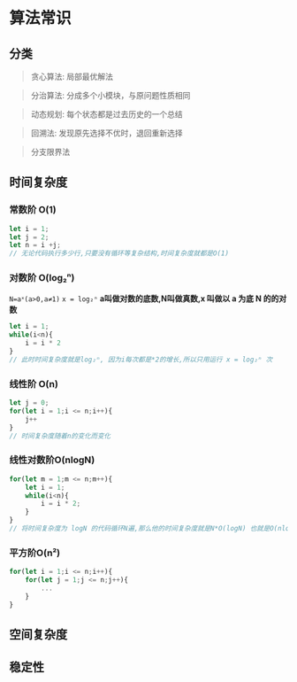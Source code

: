 #  算法常识

## 分类

> 贪心算法: 局部最优解法

>分治算法: 分成多个小模块，与原问题性质相同

> 动态规划: 每个状态都是过去历史的一个总结

> 回溯法: 发现原先选择不优时，退回重新选择

> 分支限界法

## 时间复杂度

### 常数阶 O(1)

```javascript
let i = 1;
let j = 2;
let n = i +j;
// 无论代码执行多少行,只要没有循环等复杂结构,时间复杂度就都是O(1)
```



### 对数阶 O(log₂ⁿ)

`N=aᕽ(a>0,a≠1)` `x = log₂ⁿ` **a叫做对数的底数,N叫做真数,x 叫做以 a 为底 N 的的对数**

```javascript
let i = 1;
while(i<n){
    i = i * 2
}
// 此时时间复杂度就是log₂ⁿ, 因为i每次都是*2的增长,所以只用运行 x = log₂ⁿ 次
```

### 线性阶 O(n)

```javascript
let j = 0;
for(let i = 1;i <= n;i++){
    j++
}
// 时间复杂度随着n的变化而变化
```

### 线性对数阶O(nlogN)

```javascript
for(let m = 1;m <= n;m++){
    let i = 1;
	while(i<n){
    	i = i * 2;
	}
}
// 将时间复杂度为 logN 的代码循环N遍,那么他的时间复杂度就是N*O(logN) 也就是O(nlogN)
```

### 平方阶O(n²)

```javascript
for(let i = 1;i <= n;i++){
    for(let j = 1;j <= n;j++){
    	...
	}
}
```





## 空间复杂度

## 稳定性
